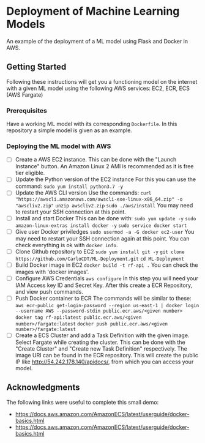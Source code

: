 # Deployment of Machine Learning Models

An example of the deployment of a ML model using Flask and Docker in AWS.

## Getting Started

Following these instructions will get you a functioning model on the internet with a given ML model using the following AWS services: EC2, ECR, ECS (AWS Fargate)

### Prerequisites

Have a working ML model with its corresponding `Dockerfile`. In this repository a simple model is given as an example.

### Deploying the ML model with AWS

- [ ] Create a AWS EC2 instance. 
This can be done with the "Launch Instance" button. An Amazon Linux 2 AMI is recommended as it is free tier eligible. 
- [ ] Update the Python version of the EC2 instance
For this you can use the command:
`sudo yum install python3.7 -y`
- [ ] Update the AWS CLI version
Use the commands:
`curl "https://awscli.amazonaws.com/awscli-exe-linux-x86_64.zip" -o "awscliv2.zip"`
`unzip awscliv2.zip`
`sudo ./aws/install`
You may need to restart your SSH connection at this point.
- [ ] Install and start Docker
This can be done with:
`sudo yum update -y`
`sudo amazon-linux-extras install docker -y`
`sudo service docker start`
- [ ] Give user Docker priviledges
`sudo usermod -a -G docker ec2-user`
You may need to restart your SSH connection again at this point. You can check everything is ok with `docker info`.
- [ ] Clone Github repository to EC2
`sudo yum install git -y`
`git clone https://github.com/CarloCDT/ML-Deployment.git`
`cd ML-Deployment`
- [ ] Build Docker image in EC2
`docker build -t rf-api .`
You can check the images with 'docker images'.
- [ ] Configure AWS Credentials
`aws configure`
In this step you will need your IAM Access key ID and Secret Key. After this create a ECR Repository, and view push commands. 
- [ ] Push Docker container to ECR
The commands will be similar to these:
`aws ecr-public get-login-password --region us-east-1 | docker login --username AWS --password-stdin public.ecr.aws/<given number>`
`docker tag rf-api:latest public.ecr.aws/<given number>/fargate:latest`
`docker push public.ecr.aws/<given number>/fargate:latest`
- [ ] Create a ECS Cluster and add a Task Definition with the given image. Select Fargate while creating the cluster.
This can be done with the "Create Cluster" and "Create new Task Definition" respectively. The image URI can be found in the ECR repository. This will create the public IP like http://54.242.178.140/apidocs/, from which you can access your model.

## Acknowledgments

The following links were useful to complete this small demo:

- https://docs.aws.amazon.com/AmazonECS/latest/userguide/docker-basics.html
- https://docs.aws.amazon.com/AmazonECS/latest/userguide/docker-basics.html
